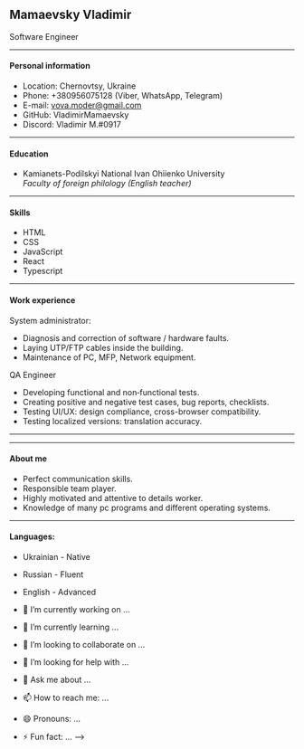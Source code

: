 ## Mamaevsky Vladimir
Software Engineer

---

#### Personal information

- Location: Chernovtsy, Ukraine
- Phone: +380956075128 (Viber, WhatsApp, Telegram)
- E-mail: vova.moder@gmail.com
- GitHub: VladimirMamaevsky
- Discord: Vladimir M.#0917

---
#### Education

- Kamianets-Podilskyi National Ivan Ohiienko University  
*Faculty of foreign philology (English teacher)*

---

#### Skills

- HTML
- CSS
- JavaScript
- React
- Typescript
---

#### Work experience

System administrator:

- Diagnosis and correction of software / hardware faults.
- Laying UTP/FTP cables inside the building.
- Maintenance of PC, MFP, Network equipment.

QA Engineer
- Developing functional and non‑functional tests.
- Creating positive and negative test cases, bug reports, checklists.
- Testing UI/UX: design compliance, cross-browser compatibility.
- Testing localized versions: translation accuracy.                                       
---

---
#### About me

- Perfect communication skills.
- Responsible team player.
- Highly motivated and attentive to details worker.
- Knowledge of many pc programs and different operating systems.

---

#### Languages:

- Ukrainian - Native
- Russian - Fluent
- English - Advanced


- 🔭 I’m currently working on ...
- 🌱 I’m currently learning ...
- 👯 I’m looking to collaborate on ...
- 🤔 I’m looking for help with ...
- 💬 Ask me about ...
- 📫 How to reach me: ...
- 😄 Pronouns: ...
- ⚡ Fun fact: ...
-->
